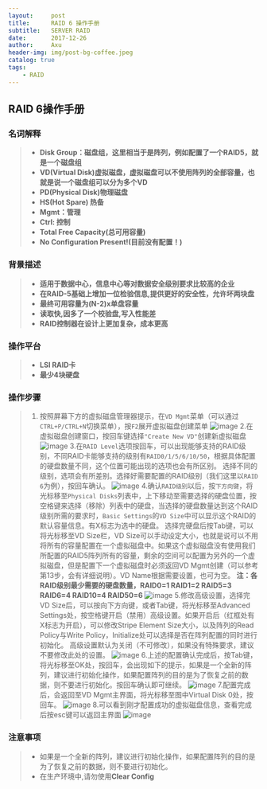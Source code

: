 ```yaml
---
layout:     post
title:      RAID 6 操作手册
subtitle:   SERVER RAID
date:       2017-12-26
author:     Axu
header-img: img/post-bg-coffee.jpeg
catalog: true
tags:
    - RAID
---
```


## RAID 6操作手册
### 名词解释
> - **Disk Group：磁盘组，这里相当于是阵列，例如配置了一个RAID5，就是一个磁盘组** 
> - **VD(Virtual Disk)虚拟磁盘，虚拟磁盘可以不使用阵列的全部容量，也就是说一个磁盘组可以分为多个VD**    
> - **PD(Physical Disk)物理磁盘** 
> - **HS(Hot Spare) 热备**
> - **Mgmt：管理**
> - **Ctrl: 控制**
> - **Total Free Capacity(总可用容量)**
> - **No Configuration Present!(目前没有配置！)**
### 背景描述
> - **适用于数据中心，信息中心等对数据安全级别要求比较高的企业**
> - **在RAID-5基础上增加一位检验信息,提供更好的安全性，允许坏两块盘**
> - **最终可用容量为(N-2)x单盘容量**
> - **读取快,因多了一个校验盘,写入性能差**
> - **RAID控制器在设计上更加复杂，成本更高**
### 操作平台
> - **LSI RAID卡**
> - **最少4块硬盘**
### 操作步骤
> 1. 按照屏幕下方的虚拟磁盘管理器提示，在`VD Mgmt`菜单（可以通过`CTRL+P/CTRL+N`切换菜单），按`F2`展开虚拟磁盘创建菜单 
![image](https://i.imgur.com/5sAs0FW.png)
> 2.在虚拟磁盘创建窗口，按回车键选择`"Create New VD"`创建新虚拟磁盘
![image](https://i.imgur.com/lbByzKR.png)
> 3.在`RAID Level`选项按回车，可以出现能够支持的RAID级别，不同RAID卡能够支持的级别有`RAID0/1/5/6/10/50`，根据具体配置的硬盘数量不同，这个位置可能出现的选项也会有所区别。
选择不同的级别，选项会有所差别。选择好需要配置的RAID级别（我们这里以`RAID 6`为例），按回车确认。
![image](https://i.imgur.com/AkUjpZz.png)
> 4.确认`RAID级别`以后，按`下方向键`，将光标移至`Physical Disks`列表中，上下移动至需要选择的硬盘位置，按空格键来选择（移除）列表中的硬盘，当选择的硬盘数量达到这个RAID级别所需的要求时，`Basic Settings`的`VD Size`中可以显示这个RAID的默认容量信息。有X标志为选中的硬盘。
选择完硬盘后按Tab键，可以将光标移至VD Size栏，VD Size可以手动设定大小，也就是说可以不用将所有的容量配置在一个虚拟磁盘中。如果这个虚拟磁盘没有使用我们所配置的RAID5阵列所有的容量，剩余的空间可以配置为另外的一个虚拟磁盘，但是配置下一个虚拟磁盘时必须返回VD Mgmt创建（可以参考第13步，会有详细说明）。VD Name根据需要设置，也可为空。 
**注：各RAID级别最少需要的硬盘数量，RAID0=1 RAID1=2 RAID5=3 RAID6=4 RAID10=4 RAID50=6**
![image](https://i.imgur.com/bk589jf.png)
> 5.修改高级设置，选择完VD Size后，可以按向下方向键，或者Tab键，将光标移至Advanced Settings处，按空格键开启（禁用）高级设置。如果开启后（红框处有X标志为开启），可以修改Stripe Element Size大小，以及阵列的Read Policy与Write Policy，Initialize处可以选择是否在阵列配置的同时进行初始化。
高级设置默认为关闭（不可修改），如果没有特殊要求，建议不要修改此处的设置。
![image](https://i.imgur.com/vYmhcOs.png)
6.上述的配置确认完成后，按Tab键，将光标移至OK处，按回车，会出现如下的提示，如果是一个全新的阵列，建议进行初始化操作，如果配置阵列的目的是为了恢复之前的数据，则不要进行初始化。按回车确认即可继续。
![image](https://i.imgur.com/Jv1TuJD.png)
7.配置完成后，会返回至VD Mgmt主界面，将光标移至图中Virtual Disk 0处，按回车。
![image](https://i.imgur.com/ECMUxgk.png)
>  8.可以看到刚才配置成功的虚拟磁盘信息，查看完成后按esc键可以返回主界面
![image](https://i.imgur.com/sWwmgsB.png)
### 注意事项
> - 如果是一个全新的阵列，建议进行初始化操作，如果配置阵列的目的是为了恢复之前的数据，则不要进行初始化。
> - 在生产环境中,请勿使用**Clear Config**

